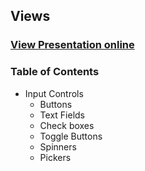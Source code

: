 ## Views
### [View Presentation online](http://rawgit.com/TelerikAcademy/Mobile-Applications-for-Android/master/04.%20Views/slides/index.html)
### Table of Contents
- Input Controls
  - Buttons
  - Text Fields
  - Check boxes
  - Toggle Buttons
  - Spinners
  - Pickers
